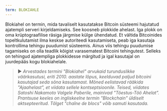 ```yaml
---
term: BLOKIAHLE
---
```


Blokiahel on termin, mida tavaliselt kasutatakse Bitcoin süsteemi hajutatud ajatempli serveri kirjeldamiseks. See koosneb plokkide ahelast. Iga plokk on oma krüptograafilise räsiga järgmise külge ühendatud. Et vältida Bitcoinides topeltkulutamist ilma keskse autoriteedi kasutamiseta, peab iga kasutaja kontrollima tehingu puudumist süsteemis. Ainus viis tehingu puudumise tagamiseks on olla teadlik kõigist varasematest Bitcoini tehingutest. Selleks on tehingud ajatempliga plokkidesse märgitud ja igal kasutajal on juurdepääs kogu blokiahelale.

> ► *Arvestades termini "Blokiahel" arvukaid turunduslikke väärkasutusi, eriti 2010. aastate lõpus, keelduvad paljud bitcoini kasutajad seda sõna kasutamast. Mõned eelistavad rääkida "Ajaahelast", et viidata sellele kontseptsioonile. Teised, viidates Satoshi Nakamoto Valgele Paberile, mainivad "Tõestus-Töö Ahelat". Prantsuse keeles on ingliskeelne termin "Blockchain" üldiselt aktsepteeritud. Tõlget "chaîne de blocs" võib samuti kasutada.*